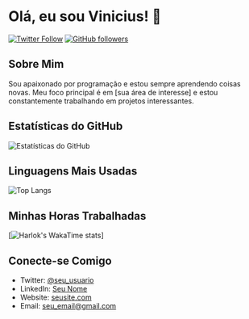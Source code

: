 # Olá, eu sou Vinicius! 👋

[![Twitter Follow](https://img.shields.io/twitter/follow/seu_usuario?style=social)](https://twitter.com/seu_usuario)
[![GitHub followers](https://img.shields.io/github/followers/seu_usuario?label=Follow&style=social)](https://github.com/seu_usuario)

## Sobre Mim
Sou apaixonado por programação e estou sempre aprendendo coisas novas. Meu foco principal é em [sua área de interesse] e estou constantemente trabalhando em projetos interessantes.

## Estatísticas do GitHub
![Estatísticas do GitHub](https://github-readme-stats.vercel.app/api?username=vh2224&show_icons=true&theme=radical)

## Linguagens Mais Usadas
![Top Langs](https://github-readme-stats.vercel.app/api/top-langs/?username=vh2224&layout=compact&langs_count=10&hide=python)

## Minhas Horas Trabalhadas

[![Harlok's WakaTime stats](https://github-readme-stats.vercel.app/api/wakatime?username=cd36bba5-f912-47a8-92ba-68fb6057610e)]

## Conecte-se Comigo
- Twitter: [@seu_usuario](https://twitter.com/seu_usuario)
- LinkedIn: [Seu Nome](link_para_o_perfil_linkedin)
- Website: [seusite.com](https://seusite.com)
- Email: [seu_email@gmail.com](mailto:seu_email@gmail.com)
